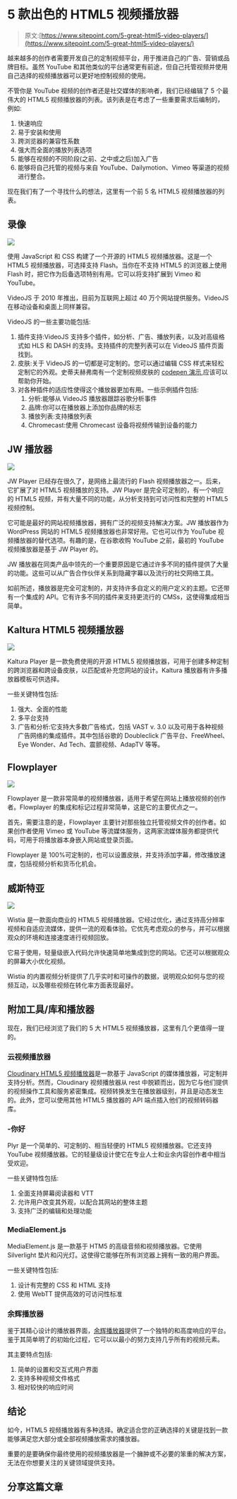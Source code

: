# 5 款出色的 HTML5 视频播放器

> 原文:[https://www.sitepoint.com/5-great-html5-video-players/](https://www.sitepoint.com/5-great-html5-video-players/)

越来越多的创作者需要开发自己的定制视频平台，用于推进自己的广告、营销或品牌目标。虽然 YouTube 和其他类似的平台通常更有前途，但自己托管视频并使用自己选择的视频播放器可以更好地控制视频的使用。

不管你是 YouTube 视频的创作者还是社交媒体的影响者，我们已经编辑了 5 个最伟大的 HTML5 视频播放器的列表。该列表是在考虑了一些重要需求后编制的，例如:

1.  快速响应
2.  易于安装和使用
3.  跨浏览器的兼容性系数
4.  强大而全面的播放列表选项
5.  能够在视频的不同阶段(之前、之中或之后)加入广告
6.  能够将自己托管的视频与来自 YouTube、Dailymotion、Vimeo 等渠道的视频进行整合。

现在我们有了一个寻找什么的想法，这里有一个前 5 名 HTML5 视频播放器的列表。

## 录像

![](../Images/e24fce921d76de983edc15c4dd1c8973.png)

使用 JavaScript 和 CSS 构建了一个开源的 HTML5 视频播放器。这是一个 HTML5 视频播放器，可选择支持 Flash。当你在不支持 HTML5 的浏览器上使用 Flash 时，把它作为后备选项特别有用。它可以将支持扩展到 Vimeo 和 YouTube。

VideoJS 于 2010 年推出，目前为互联网上超过 40 万个网站提供服务。VideoJS 在移动设备和桌面上同样兼容。

VideoJS 的一些主要功能包括:

1.  插件支持:VideoJS 支持多个插件，如分析、广告、播放列表，以及对高级格式如 HLS 和 DASH 的支持。支持插件的完整列表可以在 VideoJS 插件页面找到。
2.  皮肤:关于 VideoJS 的一切都是可定制的。您可以通过编辑 CSS 样式来轻松定制它的外观。史蒂夫赫弗南有一个定制视频皮肤的 [codepen 演示](https://codepen.io/heff/pen/EarCt),应该可以帮助你开始。
3.  对各种插件的适应性使得这个播放器更加有用。一些示例插件包括:
    1.  分析:能够从 VideoJS 播放器跟踪谷歌分析事件
    2.  品牌:你可以在播放器上添加你品牌的标志
    3.  播放列表:支持播放列表
    4.  Chromecast:使用 Chromecast 设备将视频传输到设备的能力

## JW 播放器

![](../Images/30aac5a1fb7e409d5aefd1852a062955.png)

JW Player 已经存在很久了，是网络上最流行的 Flash 视频播放器之一。后来，它扩展了对 HTML5 视频播放的支持。JW Player 是完全可定制的，有一个响应的 HTML5 视频，并有大量不同的功能，从分析支持到可访问性和完整的 HTML5 视频控制。

它可能是最好的网站视频播放器，拥有广泛的视频支持解决方案。JW 播放器作为 WordPress 网站的 HTML5 视频播放器也非常好用。它也可以作为 YouTube 视频播放器的替代选项。有趣的是，在谷歌收购 YouTube 之前，最初的 YouTube 视频播放器是基于 JW Player 的。

JW 播放器在同类产品中领先的一个重要原因是它通过许多不同的插件提供了大量的功能。这些可以从广告合作伙伴关系到隐藏字幕以及流行的社交网络工具。

如前所述，播放器是完全可定制的，并支持许多自定义的用户定义的主题。它还带有一个集成的 API。它有许多不同的插件来支持更流行的 CMSs，这使得集成相当简单。

## Kaltura HTML5 视频播放器

![](../Images/86d7753112c1de43ce3770d52c33e119.png)

Kaltura Player 是一款免费使用的开源 HTML5 视频播放器，可用于创建多种定制的跨浏览器和跨设备皮肤，以匹配或补充您网站的设计。Kaltura 播放器有许多播放器模板可供选择。

一些关键特性包括:

1.  强大、全面的性能
2.  多平台支持
3.  广告和分析:它支持大多数广告格式，包括 VAST v. 3.0 以及可用于各种视频广告网络的集成插件。其中包括谷歌的 Doubleclick 广告平台、FreeWheel、Eye Wonder、Ad Tech、震颤视频、AdapTV 等等。

## Flowplayer

![](../Images/8892864e28b0da328c7251962ef9b021.png)

Flowplayer 是一款非常简单的视频播放器，适用于希望在网站上播放视频的创作者。Flowplayer 的集成和标记过程非常简单，这是它的主要优点之一。

首先，需要注意的是，Flowplayer 主要针对那些独立托管视频文件的创作者。如果创作者使用 Vimeo 或 YouTube 等流媒体服务，这两家流媒体服务都提供代码，可用于将播放器本身嵌入网站或登录页面。

Flowplayer 是 100%可定制的，也可以设置皮肤，并支持添加字幕，修改播放速度，包括视频分析和货币化机会。

## 威斯特亚

![](../Images/e33d47e93735fcdd32d0d5829501cac4.png)

Wistia 是一款面向商业的 HTML5 视频播放器。它经过优化，通过支持高分辨率视频和自适应流媒体，提供一流的观看体验。它优先考虑观众的参与，并可以根据观众的环境和连接速度进行视频回放。

它易于使用，轻量级嵌入代码允许快速简单地集成到您的网站。它还可以根据观众的屏幕大小优化视频。

Wistia 的内置视频分析提供了几乎实时和可操作的数据，说明观众如何与您的视频互动，以及哪些视频在转化率方面表现最好。

## 附加工具/库和播放器

现在，我们已经浏览了我们的 5 大 HTML5 视频播放器，这里有几个更值得一提的。

### 云视频播放器

[Cloudinary HTML5 视频播放器](https://demo.cloudinary.com/video/player.html)是一款基于 JavaScript 的媒体播放器，可定制并支持分析。然而，Cloudinary 视频播放器从 rest 中脱颖而出，因为它与他们提供的视频操作工具和服务紧密集成。视频转换发生在播放器级别，并且是动态发生的。此外，您可以使用其他 HTML5 播放器的 API 端点插入他们的视频转码器库。

### -你好

Plyr 是一个简单的、可定制的、相当轻便的 HTML5 视频播放器。它还支持 YouTube 视频播放器。它的轻量级设计使它在专业人士和业余内容创作者中相当受欢迎。

一些关键特性包括:

1.  全面支持屏幕阅读器和 VTT
2.  允许用户改变其外观，以配合其网站的整体主题
3.  支持广泛的编辑和处理功能

### MediaElement.js

MediaElement.js 是一款基于 HTM5 的高级音频和视频播放器。它使用 Silverlight 垫片和闪光灯。这使得它能够在所有浏览器上拥有一致的用户界面。

一些关键特性包括:

1.  设计有完整的 CSS 和 HTML 支持
2.  使用 WebTT 提供高效的可访问性标准

### 余辉播放器

鉴于其精心设计的播放器界面，[余辉播放器](https://www.afterglowplayer.com/)提供了一个独特的和高度响应的平台。鉴于其简单明了的初始化过程，它可以以最小的努力支持几乎所有的视频元素。

其主要特点包括:

1.  简单的设置和交互式用户界面
2.  支持多种视频文件格式
3.  相对较快的响应时间

## 结论

如今，HTML5 视频播放器有多种选择。确定适合您的正确选择的关键是找到一款能够满足您大部分或全部视频播放需求的播放器。

重要的是要确保你最终使用的视频播放器是一个臃肿或不必要的笨重的解决方案，无法在你想要关注的关键领域提供支持。

## 分享这篇文章